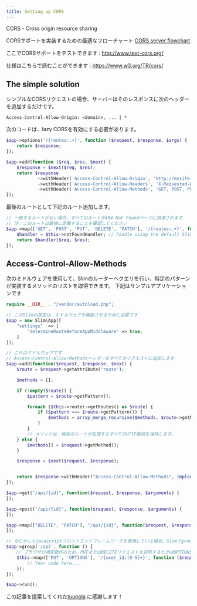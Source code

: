 ```yaml
---
title: Setting up CORS
---
```


CORS - Cross origin resource sharing

CORSサポートを実装するための最適なフローチャート
[CORS server flowchart](http://www.html5rocks.com/static/images/cors_server_flowchart.png)

ここでCORSサポートをテストできます : http://www.test-cors.org/

仕様はこちらで読むことができます : https://www.w3.org/TR/cors/


## The simple solution

シンプルなCORSリクエストの場合、サーバーはそのレスポンスに次のヘッダーを追加するだけです。

`Access-Control-Allow-Origin: <domain>, ... | *`

次のコードは、lazy CORSを有効にする必要があります。

```php
$app->options('/{routes:.+}', function ($request, $response, $args) {
    return $response;
});

$app->add(function ($req, $res, $next) {
    $response = $next($req, $res);
    return $response
            ->withHeader('Access-Control-Allow-Origin', 'http://mysite')
            ->withHeader('Access-Control-Allow-Headers', 'X-Requested-With, Content-Type, Accept, Origin, Authorization')
            ->withHeader('Access-Control-Allow-Methods', 'GET, POST, PUT, DELETE, PATCH, OPTIONS');
});
```

最後のルートとして下記のルート追加します。

```php
// 一致するルートがない場合、すべてのルートが404 Not Foundページに誘導されます
// 注：このルートは最後に定義することを確認してください
$app->map(['GET', 'POST', 'PUT', 'DELETE', 'PATCH'], '/{routes:.+}', function($req, $res) {
    $handler = $this->notFoundHandler; // handle using the default Slim page not found handler
    return $handler($req, $res);
});
```


## Access-Control-Allow-Methods

次のミドルウェアを使用して、Slimのルーターへクエリを行い、特定のパターンが実装するメソッドのリストを取得できます。
下記はサンプルアプリケーションです

```php
require __DIR__ . "/vendor/autoload.php";

// このSlimの設定は、ミドルウェアを機能させるために必要です
$app = new Slim\App([
    "settings"  => [
        "determineRouteBeforeAppMiddleware" => true,
    ]
]);

// これはミドルウェアです
// Access-Control-Allow-Methodsヘッダーをすべてのリクエストに追加します
$app->add(function($request, $response, $next) {
    $route = $request->getAttribute("route");

    $methods = [];

    if (!empty($route)) {
        $pattern = $route->getPattern();

        foreach ($this->router->getRoutes() as $route) {
            if ($pattern === $route->getPattern()) {
                $methods = array_merge_recursive($methods, $route->getMethods());
            }
        }
        // メソッドは、特定のルートが処理するすべてのHTTP動詞を保持します。
    } else {
        $methods[] = $request->getMethod();
    }

    $response = $next($request, $response);


    return $response->withHeader("Access-Control-Allow-Methods", implode(",", $methods));
});

$app->get("/api/{id}", function($request, $response, $arguments) {
});

$app->post("/api/{id}", function($request, $response, $arguments) {
});

$app->map(["DELETE", "PATCH"], "/api/{id}", function($request, $response, $arguments) {
});

// なにかしらjavascriptフロントエンドフレームワークを使用している場合、Slimでgroupを使用する場合は注意してください
$app->group('/api', function () {
  　// ブラウザの規定動作のため、PUTまたはDELETEリクエストを送信するときはOPTIONSメソッドを追加する必要があります。詳細はpreflightについてお読みください。
    $this->map(['PUT', 'OPTIONS'], '/{user_id:[0-9]+}', function ($request, $response, $arguments) {
        // Your code here...
    });
});

$app->run();
```

この記事を提案してくれた[tuupola](https://github.com/tuupola) に感謝します！
